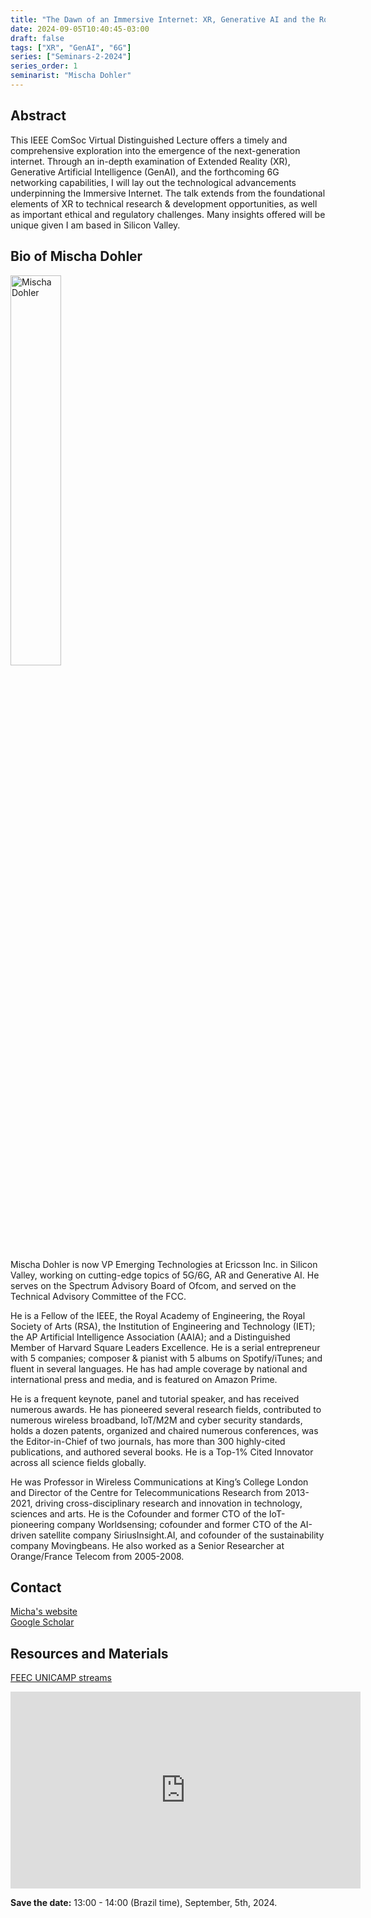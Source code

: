 ```yaml
---
title: "The Dawn of an Immersive Internet: XR, Generative AI and the Road to 6G"
date: 2024-09-05T10:40:45-03:00
draft: false
tags: ["XR", "GenAI", "6G"]
series: ["Seminars-2-2024"]
series_order: 1
seminarist: "Mischa Dohler"
---
```


## Abstract
This IEEE ComSoc Virtual Distinguished Lecture offers a timely and comprehensive exploration into the emergence of the next-generation internet. Through an in-depth examination of Extended Reality (XR), Generative Artificial Intelligence (GenAI), and the forthcoming 6G networking capabilities, I will lay out the technological advancements underpinning the Immersive Internet. The talk extends from the foundational elements of XR to technical research & development opportunities, as well as important ethical and regulatory challenges. Many insights offered will be unique given I am based in Silicon Valley.


## Bio of Mischa Dohler
<img alt="Mischa Dohler" src="/seminars/seminars-2-2024/1/mischa2.png" style="width: 40%; height: 160x;">

Mischa Dohler is now VP Emerging Technologies at Ericsson Inc. in Silicon Valley, working on cutting-edge topics of 5G/6G, AR and Generative AI. He serves on the Spectrum Advisory Board of Ofcom, and served on the Technical Advisory Committee of the FCC.

He is a Fellow of the IEEE, the Royal Academy of Engineering, the Royal Society of Arts (RSA), the Institution of Engineering and Technology (IET); the AP Artificial Intelligence Association (AAIA); and a Distinguished Member of Harvard Square Leaders Excellence. He is a serial entrepreneur with 5 companies; composer & pianist with 5 albums on Spotify/iTunes; and fluent in several languages. He has had ample coverage by national and international press and media, and is featured on Amazon Prime.

He is a frequent keynote, panel and tutorial speaker, and has received numerous awards. He has pioneered several research fields, contributed to numerous wireless broadband, IoT/M2M and cyber security standards, holds a dozen patents, organized and chaired numerous conferences, was the Editor-in-Chief of two journals, has more than 300 highly-cited publications, and authored several books. He is a Top-1% Cited Innovator across all science fields globally.

He was Professor in Wireless Communications at King’s College London and Director of the Centre for Telecommunications Research from 2013-2021, driving cross-disciplinary research and innovation in technology, sciences and arts. He is the Cofounder and former CTO of the IoT-pioneering company Worldsensing; cofounder and former CTO of the AI-driven satellite company SiriusInsight.AI, and cofounder of the sustainability company Movingbeans. He also worked as a Senior Researcher at Orange/France Telecom from 2005-2008.

## Contact
[Micha's website](https://mischadohler.com/) \
[Google Scholar](https://scholar.google.com/citations?hl=pt-BR&user=5K1mZq0AAAAJ)

## Resources and Materials

[FEEC UNICAMP streams](https://www.youtube.com/@feec-unicamp/streams)

<iframe width="560" height="315" src="https://www.youtube.com/embed/yz6Eg-J3CQE" title="YouTube video player" frameborder="0" allow="accelerometer; autoplay; clipboard-write; encrypted-media; gyroscope; picture-in-picture; web-share" allowfullscreen></iframe>

**Save the date:** 13:00 - 14:00 (Brazil time), September, 5th, 2024.

